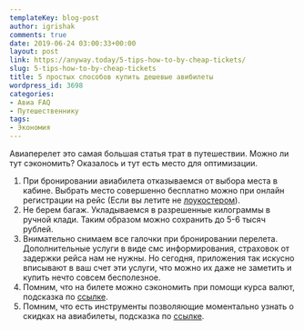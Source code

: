 ```yaml
---
templateKey: blog-post
author: igrishak
comments: true
date: 2019-06-24 03:00:33+00:00
layout: post
link: https://anyway.today/5-tips-how-to-by-cheap-tickets/
slug: 5-tips-how-to-by-cheap-tickets
title: 5 простых способов купить дешевые авибилеты
wordpress_id: 3698
categories:
- Авиа FAQ
- Путешественнику
tags:
- Экономия
---
```





Авиаперелет это самая большая статья трат в путешествии. Можно ли тут сэкономить?  Оказалось и тут есть место для оптимизации.  
1. При бронировании авиабилета отказываемся от выбора места в кабине. Выбрать место совершенно бесплатно можно при онлайн регистрации на рейс (Если вы летите не [лоукостером](https://anyway.today/kak-ne-pereplatit-pokupaya-aviabilet-u-lowcostera/)).   
2. Не берем багаж. Укладываемся в разрешенные килограммы в ручной клади. Таким образом можно сохранить до 5-6 тысяч рублей.  
3. Внимательно снимаем все галочки при бронировании перелета. Дополнительные услуги в виде смс информирования, страховок от задержки рейса нам не нужны. Но сегодня, приложения так искусно вписывают в ваш счет эти услуги, что можно их даже не заметить и купить нечто совсем бесполезное.    
4. Помним, что на билете можно сэкономить при помощи курса валют, подсказка по [ссылке](https://anyway.today/kak-naiti-deshevie-aviabileti/).  
5. Помним, что есть инструменты позволяющие моментально узнать о скидках на авиабилеты, подсказка по [ссылке](https://anyway.today/kupit-deshevie-aviabileti-stalo-eshe-proshe/).  
  




